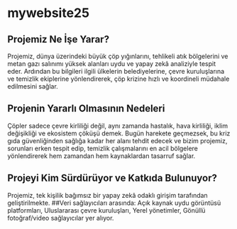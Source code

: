 # mywebsite25
## Projemiz Ne İşe Yarar?
Projemiz, dünya üzerindeki büyük çöp yığınlarını, tehlikeli atık bölgelerini ve metan gazı salınımı yüksek alanları uydu ve yapay zekâ analiziyle tespit eder. Ardından bu bilgileri ilgili ülkelerin belediyelerine, çevre kuruluşlarına ve temizlik ekiplerine yönlendirerek, çöp krizine hızlı ve koordineli müdahale edilmesini sağlar.
## Projenin Yararlı Olmasının Nedeleri
Çöpler sadece çevre kirliliği değil, aynı zamanda hastalık, hava kirliliği, iklim değişikliği ve ekosistem çöküşü demek. Bugün harekete geçmezsek, bu kriz gıda güvenliğinden sağlığa kadar her alanı tehdit edecek ve bizim projemiz, sorunları erken tespit edip, temizlik çalışmalarını en acil bölgelere yönlendirerek hem zamandan hem kaynaklardan tasarruf sağlar.
## Projeyi Kim Sürdürüyor ve Katkıda Bulunuyor?
Projemiz, tek kişilik bağımsız bir yapay zekâ odaklı girişim tarafından geliştirilmekte.
##Veri sağlayıcıları arasında: Açık kaynak uydu görüntüsü platformları, Uluslararası çevre kuruluşları, Yerel yönetimler, Gönüllü fotoğraf/video sağlayıcılar yer alıyor.
